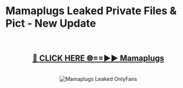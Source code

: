 # Mamaplugs Leaked Private Files & Pict - New Update
<br>
<div align="center">
<h2><a href="https://mediafilles.blogspot.com/?title=Mamaplugs" rel="nofollow">🔴 CLICK HERE 🌐==►► Mamaplugs</a></h2>
<br>
<a href="https://mediafilles.blogspot.com/?title=Mamaplugs" rel="nofollow" data-target="animated-image.originalLink"><img src="https://i.ibb.co.com/WyWwxjT/player-gif2.gif" alt="Mamaplugs Leaked OnlyFans" style="max-width: 100%; display: inline-block;" data-target="animated-image.originalImage"></a>
</div>
<br>
